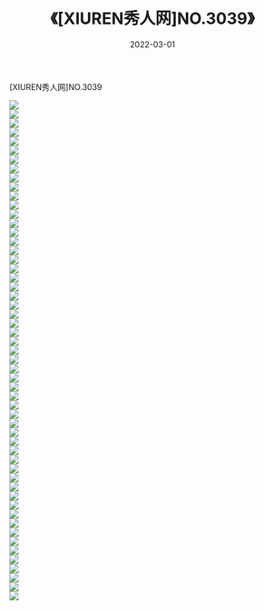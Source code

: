 ﻿---
layout: post
title:  《[XIUREN秀人网]NO.3039》
date:   2022-03-01
img: http://img.660000.xyz/Sharelink/秀人网/秀人网第04部分/[XIUREN秀人网]NO.3039/000.jpg
categories: [美女, 清纯, 唯美]
---

[XIUREN秀人网]NO.3039

 ![](http://img.660000.xyz/Sharelink/秀人网/秀人网第04部分/[XIUREN秀人网]NO.3039/001.jpg) <br>![](http://img.660000.xyz/Sharelink/秀人网/秀人网第04部分/[XIUREN秀人网]NO.3039/002.jpg) <br>![](http://img.660000.xyz/Sharelink/秀人网/秀人网第04部分/[XIUREN秀人网]NO.3039/003.jpg) <br>![](http://img.660000.xyz/Sharelink/秀人网/秀人网第04部分/[XIUREN秀人网]NO.3039/004.jpg) <br>![](http://img.660000.xyz/Sharelink/秀人网/秀人网第04部分/[XIUREN秀人网]NO.3039/005.jpg) <br>![](http://img.660000.xyz/Sharelink/秀人网/秀人网第04部分/[XIUREN秀人网]NO.3039/006.jpg) <br>![](http://img.660000.xyz/Sharelink/秀人网/秀人网第04部分/[XIUREN秀人网]NO.3039/007.jpg) <br>![](http://img.660000.xyz/Sharelink/秀人网/秀人网第04部分/[XIUREN秀人网]NO.3039/008.jpg) <br>![](http://img.660000.xyz/Sharelink/秀人网/秀人网第04部分/[XIUREN秀人网]NO.3039/009.jpg) <br>![](http://img.660000.xyz/Sharelink/秀人网/秀人网第04部分/[XIUREN秀人网]NO.3039/010.jpg) <br>![](http://img.660000.xyz/Sharelink/秀人网/秀人网第04部分/[XIUREN秀人网]NO.3039/011.jpg) <br>![](http://img.660000.xyz/Sharelink/秀人网/秀人网第04部分/[XIUREN秀人网]NO.3039/012.jpg) <br>![](http://img.660000.xyz/Sharelink/秀人网/秀人网第04部分/[XIUREN秀人网]NO.3039/013.jpg) <br>![](http://img.660000.xyz/Sharelink/秀人网/秀人网第04部分/[XIUREN秀人网]NO.3039/014.jpg) <br>![](http://img.660000.xyz/Sharelink/秀人网/秀人网第04部分/[XIUREN秀人网]NO.3039/015.jpg) <br>![](http://img.660000.xyz/Sharelink/秀人网/秀人网第04部分/[XIUREN秀人网]NO.3039/016.jpg) <br>![](http://img.660000.xyz/Sharelink/秀人网/秀人网第04部分/[XIUREN秀人网]NO.3039/017.jpg) <br>![](http://img.660000.xyz/Sharelink/秀人网/秀人网第04部分/[XIUREN秀人网]NO.3039/018.jpg) <br>![](http://img.660000.xyz/Sharelink/秀人网/秀人网第04部分/[XIUREN秀人网]NO.3039/019.jpg) <br>![](http://img.660000.xyz/Sharelink/秀人网/秀人网第04部分/[XIUREN秀人网]NO.3039/020.jpg) <br>![](http://img.660000.xyz/Sharelink/秀人网/秀人网第04部分/[XIUREN秀人网]NO.3039/021.jpg) <br>![](http://img.660000.xyz/Sharelink/秀人网/秀人网第04部分/[XIUREN秀人网]NO.3039/022.jpg) <br>![](http://img.660000.xyz/Sharelink/秀人网/秀人网第04部分/[XIUREN秀人网]NO.3039/023.jpg) <br>![](http://img.660000.xyz/Sharelink/秀人网/秀人网第04部分/[XIUREN秀人网]NO.3039/024.jpg) <br>![](http://img.660000.xyz/Sharelink/秀人网/秀人网第04部分/[XIUREN秀人网]NO.3039/025.jpg) <br>![](http://img.660000.xyz/Sharelink/秀人网/秀人网第04部分/[XIUREN秀人网]NO.3039/026.jpg) <br>![](http://img.660000.xyz/Sharelink/秀人网/秀人网第04部分/[XIUREN秀人网]NO.3039/027.jpg) <br>![](http://img.660000.xyz/Sharelink/秀人网/秀人网第04部分/[XIUREN秀人网]NO.3039/028.jpg) <br>![](http://img.660000.xyz/Sharelink/秀人网/秀人网第04部分/[XIUREN秀人网]NO.3039/029.jpg) <br>![](http://img.660000.xyz/Sharelink/秀人网/秀人网第04部分/[XIUREN秀人网]NO.3039/030.jpg) <br>![](http://img.660000.xyz/Sharelink/秀人网/秀人网第04部分/[XIUREN秀人网]NO.3039/031.jpg) <br>![](http://img.660000.xyz/Sharelink/秀人网/秀人网第04部分/[XIUREN秀人网]NO.3039/032.jpg) <br>![](http://img.660000.xyz/Sharelink/秀人网/秀人网第04部分/[XIUREN秀人网]NO.3039/033.jpg) <br>![](http://img.660000.xyz/Sharelink/秀人网/秀人网第04部分/[XIUREN秀人网]NO.3039/034.jpg) <br>![](http://img.660000.xyz/Sharelink/秀人网/秀人网第04部分/[XIUREN秀人网]NO.3039/035.jpg) <br>![](http://img.660000.xyz/Sharelink/秀人网/秀人网第04部分/[XIUREN秀人网]NO.3039/036.jpg) <br>![](http://img.660000.xyz/Sharelink/秀人网/秀人网第04部分/[XIUREN秀人网]NO.3039/037.jpg) <br>![](http://img.660000.xyz/Sharelink/秀人网/秀人网第04部分/[XIUREN秀人网]NO.3039/038.jpg) <br>![](http://img.660000.xyz/Sharelink/秀人网/秀人网第04部分/[XIUREN秀人网]NO.3039/039.jpg) <br>![](http://img.660000.xyz/Sharelink/秀人网/秀人网第04部分/[XIUREN秀人网]NO.3039/040.jpg) <br>![](http://img.660000.xyz/Sharelink/秀人网/秀人网第04部分/[XIUREN秀人网]NO.3039/041.jpg) <br>![](http://img.660000.xyz/Sharelink/秀人网/秀人网第04部分/[XIUREN秀人网]NO.3039/042.jpg) <br>![](http://img.660000.xyz/Sharelink/秀人网/秀人网第04部分/[XIUREN秀人网]NO.3039/043.jpg) <br>![](http://img.660000.xyz/Sharelink/秀人网/秀人网第04部分/[XIUREN秀人网]NO.3039/044.jpg) <br>![](http://img.660000.xyz/Sharelink/秀人网/秀人网第04部分/[XIUREN秀人网]NO.3039/045.jpg) <br>![](http://img.660000.xyz/Sharelink/秀人网/秀人网第04部分/[XIUREN秀人网]NO.3039/046.jpg) <br>![](http://img.660000.xyz/Sharelink/秀人网/秀人网第04部分/[XIUREN秀人网]NO.3039/047.jpg) <br>![](http://img.660000.xyz/Sharelink/秀人网/秀人网第04部分/[XIUREN秀人网]NO.3039/048.jpg) <br>![](http://img.660000.xyz/Sharelink/秀人网/秀人网第04部分/[XIUREN秀人网]NO.3039/049.jpg) <br>![](http://img.660000.xyz/Sharelink/秀人网/秀人网第04部分/[XIUREN秀人网]NO.3039/050.jpg) <br>![](http://img.660000.xyz/Sharelink/秀人网/秀人网第04部分/[XIUREN秀人网]NO.3039/051.jpg) <br>![](http://img.660000.xyz/Sharelink/秀人网/秀人网第04部分/[XIUREN秀人网]NO.3039/052.jpg) <br>![](http://img.660000.xyz/Sharelink/秀人网/秀人网第04部分/[XIUREN秀人网]NO.3039/053.jpg) <br>![](http://img.660000.xyz/Sharelink/秀人网/秀人网第04部分/[XIUREN秀人网]NO.3039/054.jpg) <br>![](http://img.660000.xyz/Sharelink/秀人网/秀人网第04部分/[XIUREN秀人网]NO.3039/055.jpg) <br>